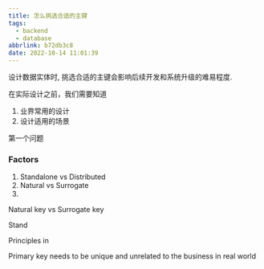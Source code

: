 ```yaml
---
title: 怎么挑选合适的主键
tags:
  - backend
  - database
abbrlink: b72db3c8
date: 2022-10-14 11:01:39
---
```


设计数据实体时, 挑选合适的主键会影响后续开发和系统升级的难易程度.

在实际设计之前，我们需要知道
1. 业界常用的设计
2. 设计适用的场景

第一个问题



### Factors
1. Standalone vs Distributed
2. Natural vs Surrogate
3. 

Natural key vs Surrogate key

Stand

Principles in

Primary key needs to be unique and unrelated to the business in real world